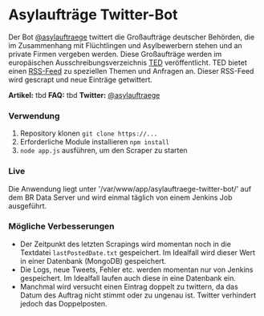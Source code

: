 # Asylaufträge Twitter-Bot
Der Bot [@asylauftraege](https://twitter.com/asylauftraege) twittert die Großaufträge deutscher Behörden, die im Zusammenhang mit Flüchtlingen und Asylbewerbern stehen und an private Firmen vergeben werden. Diese Großaufträge werden im europäischen Ausschreibungsverzeichnis [TED](http://ted.europa.eu) veröffentlicht. TED bietet einen [RSS-Feed](http://ted.europa.eu/TED/rss/CustomRSSFeedGenerator/239154/de) zu speziellen Themen und Anfragen an. Dieser RSS-Feed wird gescrapt und neue Einträge getwittert.

**Artikel:** tbd
**FAQ:** tbd
**Twitter:** [@asylauftraege](https://twitter.com/asylauftraege)

### Verwendung
1. Repository klonen `git clone https://...`
2. Erforderliche Module installieren `npm install`
3. `node app.js` ausführen, um den Scraper zu starten

### Live
Die Anwendung liegt unter '/var/www/app/asylauftraege-twitter-bot/' auf dem BR Data Server und wird einmal täglich von einem Jenkins Job ausgeführt.

### Mögliche Verbesserungen
- Der Zeitpunkt des letzten Scrapings wird momentan noch in die Textdatei `lastPostedDate.txt` gespeichert. Im Idealfall wird dieser Wert in einer Datenbank (MongoDB) gespeichert.
- Die Logs, neue Tweets, Fehler etc. werden momentan nur von Jenkins gespeichert. Im Idealfall laufen auch diese in eine Datenbank ein.
- Manchmal wird versucht einen Eintrag doppelt zu twittern, da das Datum des Auftrag nicht stimmt oder zu ungenau ist. Twitter verhindert jedoch das Doppelposten. 
